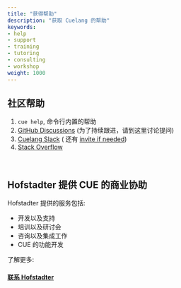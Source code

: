 ```yaml
---
title: "获得帮助"
description: "获取 Cuelang 的帮助"
keywords:
- help
- support
- training
- tutoring
- consulting
- workshop 
weight: 1000
---
```


## 社区帮助

1. `cue help`, 命令行内置的帮助
2. [GitHub Discussions](https://github.com/cue-lang/cue/discussions) (为了持续跟进，请到这里讨论提问)
3. [Cuelang Slack](https://app.slack.com/client/TLUV4Q1ST/CLT3ULF6C) (
   还有 [invite if needed](https://join.slack.com/t/cuelang/shared_invite/enQtNzQwODc3NzYzNTA0LTAxNWQwZGU2YWFiOWFiOWQ4MjVjNGQ2ZTNlMmIxODc4MDVjMDg5YmIyOTMyMjQ2MTkzMTU5ZjA1OGE0OGE1NmE))
4. [Stack Overflow](https://stackoverflow.com/questions/tagged/cue)

<br />

## Hofstadter 提供 CUE 的商业协助

Hofstadter 提供的服务包括:

- 开发以及支持
- 培训以及研讨会
- 咨询以及集成工作
- CUE 的功能开发

了解更多:

#### [联系 Hofstadter](mailto:cue@hofstadter.io)

<br />
